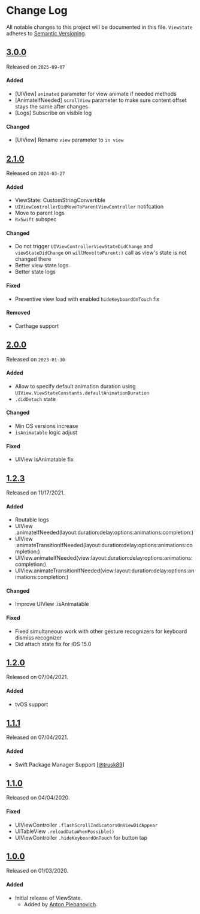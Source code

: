 # Change Log
All notable changes to this project will be documented in this file.
`ViewState` adheres to [Semantic Versioning](http://semver.org/).


## [3.0.0](https://github.com/APUtils/ViewState/releases/tag/3.0.0)
Released on `2025-09-07`

#### Added
- [UIView] `animated` parameter for view animate if needed methods
- [AnimateIfNeeded] `scrollView` parameter to make sure content offset stays the same after changes
- [Logs] Subscribe on visible log

#### Changed
- [UIView] Rename `view` parameter to `in view`


## [2.1.0](https://github.com/APUtils/ViewState/releases/tag/2.1.0)
Released on `2024-03-27`

#### Added
- ViewState: CustomStringConvertible
- `UIViewControllerDidMoveToParentViewController` notifcation
- Move to parent logs
- `RxSwift` subspec

#### Changed
- Do not trigger `UIViewControllerViewStateDidChange` and `viewStateDidChange` on `willMove(toParent:)` call as view's state is not changed there
- Better view state logs
- Better state logs

#### Fixed
- Preventive view load with enabled `hideKeyboardOnTouch` fix

#### Removed
- Carthage support


## [2.0.0](https://github.com/APUtils/ViewState/releases/tag/2.0.0)
Released on `2023-01-30`

#### Added
- Allow to specify default animation duration using `UIView.ViewStateConstants.defaultAnimationDuration`
- `.didDetach` state

#### Changed
- Min OS versions increase
- `isAnimatable` logic adjust

#### Fixed
- UIView isAnimatable fix


## [1.2.3](https://github.com/APUtils/ViewState/releases/tag/1.2.3)
Released on 11/17/2021.

#### Added
- Routable logs
- UIView .animateIfNeeded(layout:duration:delay:options:animations:completion:)
- UIView .animateTransitionIfNeeded(layout:duration:delay:options:animations:completion:)
- UIView.animateIfNeeded(view:layout:duration:delay:options:animations:completion:)
- UIView.animateTransitionIfNeeded(view:layout:duration:delay:options:animations:completion:)

#### Changed
- Improve UIView .isAnimatable

#### Fixed
- Fixed simultaneous work with other gesture recognizers for keyboard dismiss recognizer
- Did attach state fix for iOS 15.0


## [1.2.0](https://github.com/APUtils/ViewState/releases/tag/1.2.0)
Released on 07/04/2021.

#### Added
- tvOS support


## [1.1.1](https://github.com/APUtils/ViewState/releases/tag/1.1.1)
Released on 07/04/2021.

#### Added
- Swift Package Manager Support [[@trusk89](https://github.com/trusk89)]


## [1.1.0](https://github.com/APUtils/ViewState/releases/tag/1.1.0)
Released on 04/04/2020.

#### Fixed
- UIViewController `.flashScrollIndicatorsOnViewDidAppear`
- UITableView `.reloadDataWhenPossible()`
- UIViewController `.hideKeyboardOnTouch` for button tap


## [1.0.0](https://github.com/APUtils/ViewState/releases/tag/1.0.0)
Released on 01/03/2020.

#### Added
- Initial release of ViewState.
  - Added by [Anton Plebanovich](https://github.com/anton-plebanovich).
